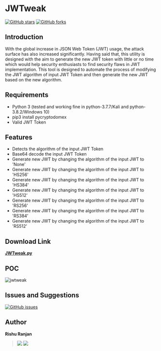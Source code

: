 # JWTweak
[![GitHub stars](https://img.shields.io/github/stars/rishuranjanofficial/JWTweak?logoColor=blue&style=social)](https://github.com/rishuranjanofficial/JWTweak/stargazers)   [![GitHub forks](https://img.shields.io/github/forks/rishuranjanofficial/JWTweak?logoColor=blue&style=social)](https://github.com/rishuranjanofficial/JWTweak/network)

## Introduction
With the global increase in JSON Web Token (JWT) usage, the attack surface has also increased significantly. Having said that, this utility is designed with the aim to generate the new JWT token with little or no time which would help security enthusiasts to find security flaws in JWT implementation. This tool is designed to automate the process of modifying the JWT algorithm of input JWT Token and then generate the new JWT based on the new algorithm.

## Requirements
- Python 3 (tested and working fine in python-3.7.7/Kali and python-3.8.2/Windows 10)
- pip3 install pycryptodomex
- Valid JWT Token

## Features
- Detects the algorithm of the input JWT Token 
- Base64 decode the input JWT Token 
- Generate new JWT by changing the algorithm of the input JWT to 'None' 
- Generate new JWT by changing the algorithm of the input JWT to 'HS256' 
- Generate new JWT by changing the algorithm of the input JWT to 'HS384' 
- Generate new JWT by changing the algorithm of the input JWT to 'HS512'  
- Generate new JWT by changing the algorithm of the input JWT to 'RS256' 
- Generate new JWT by changing the algorithm of the input JWT to 'RS384' 
- Generate new JWT by changing the algorithm of the input JWT to 'RS512'   

## Download Link 
**[JWTweak.py](https://rishuranjanofficial.github.io/JWTweak/JWTweak.py)**

## POC
![jwtweak](https://user-images.githubusercontent.com/51092706/82747950-93108500-9dbb-11ea-9d8f-fcd08a1f10be.png)

## Issues and Suggestions
[![GitHub issues](https://img.shields.io/github/issues/rishuranjanofficial/JWTweak?label=Contribution&style=social)](https://github.com/rishuranjanofficial/JWTweak/issues)

## Author
**Rishu Ranjan**   
> [![](https://img.shields.io/twitter/follow/tweetit_rrj?style=social)](https://twitter.com/intent/follow?screen_name=tweetit_rrj)   [![](https://static-exp1.licdn.com/sc/h/95o6rrc5ws6mlw6wqzy0xgj7y)](https://www.linkedin.com/in/rishuranjan/)
